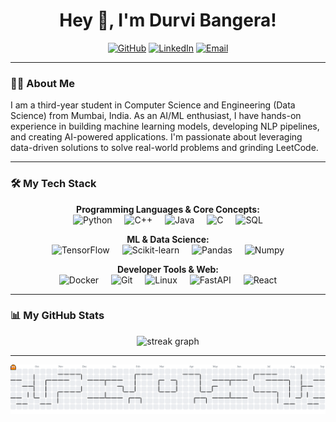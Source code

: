 <h1 align="center">Hey 👋, I'm Durvi Bangera!</h1>

<p align="center">
  <a href="https://github.com/durvibangera"><img src="https://img.shields.io/badge/GitHub-durvibangera-181717?style=for-the-badge&logo=github" alt="GitHub"/></a>
  <a href="https://linkedin.com/in/durvi-bangera"><img src="https://img.shields.io/badge/LinkedIn-Durvi%20Bangera-0077B5?style=for-the-badge&logo=linkedin" alt="LinkedIn"/></a>
  <a href="mailto:bangeradurvi@gmail.com"><img src="https://img.shields.io/badge/Email-bangeradurvi@gmail.com-D14836?style=for-the-badge&logo=gmail" alt="Email"/></a>
</p>

---

### 👨‍💻 About Me

I am a third-year student in Computer Science and Engineering (Data Science) from Mumbai, India. As an AI/ML enthusiast, I have hands-on experience in building machine learning models, developing NLP pipelines, and creating AI-powered applications. I'm passionate about leveraging data-driven solutions to solve real-world problems and grinding LeetCode.

---

### 🛠️ My Tech Stack

<p align="center">
  <strong>Programming Languages & Core Concepts:</strong><br>
  <img src="https://skillicons.dev/icons?i=python" height="40" alt="Python" />
  <img width="12" />
  <img src="https://skillicons.dev/icons?i=cpp" height="40" alt="C++" />
  <img width="12" />
  <img src="https://skillicons.dev/icons?i=java" height="40" alt="Java" />
  <img width="12" />
  <img src="https://skillicons.dev/icons?i=c" height="40" alt="C" />
  <img width="12" />
  <img src="https://skillicons.dev/icons?i=postgresql" height="40" alt="SQL" />
</p>

<p align="center">
  <strong>ML & Data Science:</strong><br>
  <img src="https://skillicons.dev/icons?i=tensorflow" height="40" alt="TensorFlow" />
  <img width="12" />
  <img src="https://skillicons.dev/icons?i=scikit-learn" height="40" alt="Scikit-learn" />
  <img width="12" />
  <img src="https://skillicons.dev/icons?i=pandas" height="40" alt="Pandas" />
  <img width="12" />
  <img src="https://skillicons.dev/icons?i=numpy" height="40" alt="Numpy" />
</p>

<p align="center">
  <strong>Developer Tools & Web:</strong><br>
  <img src="https://skillicons.dev/icons?i=docker" height="40" alt="Docker" />
  <img width="12" />
  <img src="https://skillicons.dev/icons?i=git" height="40" alt="Git" />
  <img width="12" />
  <img src="https://skillicons.dev/icons?i=linux" height="40" alt="Linux" />
  <img width="12" />
  <img src="https://skillicons.dev/icons?i=fastapi" height="40" alt="FastAPI" />
  <img width="12" />
   <img src="https://skillicons.dev/icons?i=react" height="40" alt="React" />
</p>

---

### 📊 My GitHub Stats

<div align="center">
  <img src="https://streak-stats.demolab.com?user=durvibangera&locale=en&mode=daily&theme=dracula&hide_border=false&border_radius=5&order=3" height="150" alt="streak graph"  />
</div>

---


<picture>
  <source media="(prefers-color-scheme: dark)" srcset="https://raw.githubusercontent.com/durvibangera/durvibangera/output/pacman-contribution-graph-dark.svg">
  <source media="(prefers-color-scheme: light)" srcset="https://raw.githubusercontent.com/durvibangera/durvibangera/output/pacman-contribution-graph.svg">
  <img alt="pacman contribution graph" src="https://raw.githubusercontent.com/durvibangera/durvibangera/output/pacman-contribution-graph.svg">
</picture>
